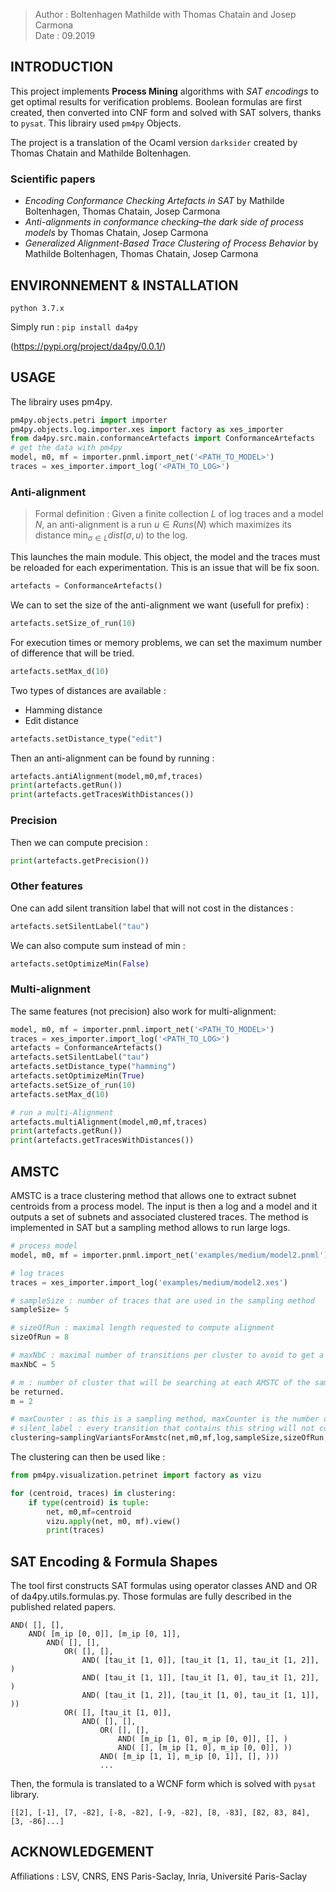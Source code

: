 >Author : Boltenhagen Mathilde with Thomas Chatain and Josep Carmona<br>
>Date : 09.2019<br>
    
## INTRODUCTION 

This project implements **Process Mining** algorithms with  _SAT encodings_ to get optimal results for verification problems.
Boolean formulas are first created, then converted into CNF form and solved with SAT solvers, thanks to  `pysat`.
This librairy used `pm4py` Objects. 

The project is a translation of the Ocaml version `darksider` created by Thomas Chatain and Mathilde Boltenhagen. 

### Scientific papers

- _Encoding Conformance Checking Artefacts in SAT_ by Mathilde Boltenhagen, Thomas Chatain, Josep Carmona <br>
- _Anti-alignments in conformance checking–the dark side of process models_ by Thomas Chatain, Josep Carmona
- _Generalized Alignment-Based Trace Clustering of Process Behavior_ by Mathilde Boltenhagen, Thomas Chatain, Josep Carmona
 
## ENVIRONNEMENT & INSTALLATION

 `python 3.7.x `
 
 Simply run : 
 `pip install da4py`
 
 (https://pypi.org/project/da4py/0.0.1/)

 
## USAGE

The librairy uses pm4py. 

```python
pm4py.objects.petri import importer
pm4py.objects.log.importer.xes import factory as xes_importer
from da4py.src.main.conformanceArtefacts import ConformanceArtefacts  
# get the data with pm4py 
model, m0, mf = importer.pnml.import_net('<PATH_TO_MODEL>')
traces = xes_importer.import_log('<PATH_TO_LOG>')
```
### Anti-alignment
> Formal definition : 
> Given a finite collection $L$ of log traces and a model $N$, an anti-alignment is a run $u \in Runs(N)$ which maximizes its distance $\min_{\sigma \in L} dist(\sigma,u)$ to the log. 



This launches the main module. This object, the model and the traces must be reloaded for each experimentation. This is an issue that will be fix soon. 
```python
artefacts = ConformanceArtefacts()
```
We can to set the size of the anti-alignment we want (usefull for prefix) : 
```python
artefacts.setSize_of_run(10)
```
For execution times or memory problems, we can set the maximum number of difference that will be tried. 
```python
artefacts.setMax_d(10)
```

Two types of distances are available : 
- Hamming distance
- Edit distance

```python
artefacts.setDistance_type("edit")
```
Then an anti-alignment can be found by running : 
```python
artefacts.antiAlignment(model,m0,mf,traces)
print(artefacts.getRun())
print(artefacts.getTracesWithDistances())
```

### Precision 
Then we can compute precision :
```python
print(artefacts.getPrecision())
```

### Other features 

One can add silent transition label that will not cost in the distances :
```python
artefacts.setSilentLabel("tau")
```

We can also compute sum instead of min :
```python
artefacts.setOptimizeMin(False)
```

### Multi-alignment
The same features (not precision) also work for multi-alignment: 
```python
model, m0, mf = importer.pnml.import_net('<PATH_TO_MODEL>')
traces = xes_importer.import_log('<PATH_TO_LOG>')
artefacts = ConformanceArtefacts()
artefacts.setSilentLabel("tau")
artefacts.setDistance_type("hamming")
artefacts.setOptimizeMin(True)
artefacts.setSize_of_run(10)
artefacts.setMax_d(10)

# run a multi-Alignment
artefacts.multiAlignment(model,m0,mf,traces)
print(artefacts.getRun())
print(artefacts.getTracesWithDistances())
```

## AMSTC 

AMSTC is a trace clustering method that allows one to extract subnet centroids from a process model. The input is then 
a log and a model and it outputs a set of subnets and associated clustered traces. The method is implemented in SAT but a sampling method allows to run large logs.
```python
# process model
model, m0, mf = importer.pnml.import_net('examples/medium/model2.pnml')

# log traces
traces = xes_importer.import_log('examples/medium/model2.xes')

# sampleSize : number of traces that are used in the sampling method
sampleSize= 5 

# sizeOfRun : maximal length requested to compute alignment 
sizeOfRun = 8

# maxNbC : maximal number of transitions per cluster to avoid to get a unique centroid
maxNbC = 5

# m : number of cluster that will be searching at each AMSTC of the sampling method. Understand that more than m cluster can 
be returned. 
m = 2

# maxCounter : as this is a sampling method, maxCounter is the number of fails of AMSTC before the sampling method stops
# silent_label : every transition that contains this string will not cost in alignment
clustering=samplingVariantsForAmstc(net,m0,mf,log,sampleSize,sizeOfRun,maxD,maxNbC,m,maxCounter=1,silent_label="tau")
```

The clustering can then be used like : 
```python
from pm4py.visualization.petrinet import factory as vizu

for (centroid, traces) in clustering:
    if type(centroid) is tuple:
        net, m0,mf=centroid
        vizu.apply(net, m0, mf).view()
        print(traces)
```

## SAT Encoding & Formula Shapes
The tool first constructs SAT formulas using operator classes AND and OR of da4py.utils.formulas.py. Those formulas are fully described in the published related papers. 
```
AND( [], [], 
	AND( [m_ip [0, 0]], [m_ip [0, 1]], 
		AND( [], [], 
			OR( [], [], 
				AND( [tau_it [1, 0]], [tau_it [1, 1], tau_it [1, 2]], ) 
				AND( [tau_it [1, 1]], [tau_it [1, 0], tau_it [1, 2]], ) 
				AND( [tau_it [1, 2]], [tau_it [1, 0], tau_it [1, 1]], )) 
			OR( [], [tau_it [1, 0]], 
				AND( [], [], 
					OR( [], [], 
						AND( [m_ip [1, 0], m_ip [0, 0]], [], ) 
						AND( [], [m_ip [1, 0], m_ip [0, 0]], )) 
					AND( [m_ip [1, 1], m_ip [0, 1]], [], ))) 
                    ...
```
Then, the formula is translated to a WCNF form which is solved with `pysat` library.
```
[[2], [-1], [7, -82], [-8, -82], [-9, -82], [8, -83], [82, 83, 84], [3, -86]...]
```


## ACKNOWLEDGEMENT 

Affiliations : LSV, CNRS, ENS Paris-Saclay, Inria, Université Paris-Saclay

